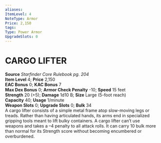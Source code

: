 ```yaml
---
aliases: 
ItemLevel: 4
NoteType: Armor
Price: 2,150
tags: 
Type: Power Armor
UpgradeSlots: 0
---
```

# CARGO LIFTER
**Source** _Starfinder Core Rulebook pg. 204_  
**Item Level** 4; **Price** 2,150  
**EAC Bonus** 0; **KAC Bonus** 7  
**Max Dex Bonus** 0; **Armor Check Penalty** -10; **Speed** 15 feet  
**Strength** 20 (+5); **Damage** 1d10 B; **Size** Large (5-foot reach)  
**Capacity** 40; **Usage** 1/minute  
**Weapon Slots** 0; **Upgrade Slots** 0; **Bulk** 34  
A cargo lifter consists of a simple metal frame atop slow-moving legs or treads. Rather than having articulated hands, its arms end in specialized gripping tools meant to lift bulky containers. A cargo lifter can’t use weapons and takes a –4 penalty to all attack rolls. It can carry 10 bulk more than normal for its Strength score without becoming encumbered or overburdened.